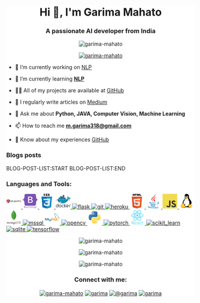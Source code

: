 <div style="background-color:white;">
<h1 align="center">Hi 👋, I'm Garima Mahato</h1>
<h3 align="center">A passionate AI developer from India</h3>

<p align="center"> <img src="https://komarev.com/ghpvc/?username=garima-mahato&label=Profile%20views&color=0e75b6&style=flat" alt="garima-mahato" /> </p>

<p align="center"> <a href="https://github.com/ryo-ma/github-profile-trophy"><img src="https://github-profile-trophy.vercel.app/?username=garima-mahato" alt="garima-mahato" /></a> </p>

<!--p align="left"> <a href="https://twitter.com/@igarimaver94" target="blank"><img src="https://img.shields.io/twitter/follow/@igarimaver94?logo=twitter&style=for-the-badge" alt="@igarimaver94" /></a> </p-->

- 🔭 I’m currently working on [NLP](https://garima-mahato.github.io/END2/)

- 🌱 I’m currently learning **[NLP](https://garima-mahato.github.io/END2/)**

- 👨‍💻 All of my projects are available at [GitHub](https://github.com/garima-mahato)

- 📝 I regularly write articles on [Medium](https://medium.com/@garima-mahato)

- 💬 Ask me about **Python, JAVA, Computer Vision, Machine Learning**

- 📫 How to reach me **m.garima318@gmail.com**

- 📄 Know about my experiences [GitHub](https://github.com/garima-mahato)

### Blogs posts
BLOG-POST-LIST:START
BLOG-POST-LIST:END

<h3 align="left">Languages and Tools:</h3>
<p align="left">
 <a href="https://angular.io" target="_blank"> <img src="https://raw.githubusercontent.com/devicons/devicon/master/icons/angularjs/angularjs-original-wordmark.svg" alt="angularjs" width="40" height="40"/> </a> <a href="https://getbootstrap.com" target="_blank"> <img src="https://raw.githubusercontent.com/devicons/devicon/master/icons/bootstrap/bootstrap-plain-wordmark.svg" alt="bootstrap" width="40" height="40"/> </a> <a href="https://www.w3schools.com/css/" target="_blank"> <img src="https://raw.githubusercontent.com/devicons/devicon/master/icons/css3/css3-original-wordmark.svg" alt="css3" width="40" height="40"/> </a> <a href="https://www.docker.com/" target="_blank"> <img src="https://raw.githubusercontent.com/devicons/devicon/master/icons/docker/docker-original-wordmark.svg" alt="docker" width="40" height="40"/> </a> <a href="https://flask.palletsprojects.com/" target="_blank"> <img src="https://www.vectorlogo.zone/logos/pocoo_flask/pocoo_flask-icon.svg" alt="flask" width="40" height="40"/> </a> <a href="https://git-scm.com/" target="_blank"> <img src="https://www.vectorlogo.zone/logos/git-scm/git-scm-icon.svg" alt="git" width="40" height="40"/> </a> <a href="https://heroku.com" target="_blank"> <img src="https://www.vectorlogo.zone/logos/heroku/heroku-icon.svg" alt="heroku" width="40" height="40"/> </a> <a href="https://www.w3.org/html/" target="_blank"> <img src="https://raw.githubusercontent.com/devicons/devicon/master/icons/html5/html5-original-wordmark.svg" alt="html5" width="40" height="40"/> </a> <a href="https://www.java.com" target="_blank"> <img src="https://raw.githubusercontent.com/devicons/devicon/master/icons/java/java-original.svg" alt="java" width="40" height="40"/> </a> <a href="https://developer.mozilla.org/en-US/docs/Web/JavaScript" target="_blank"> <img src="https://raw.githubusercontent.com/devicons/devicon/master/icons/javascript/javascript-original.svg" alt="javascript" width="40" height="40"/> </a> <a href="https://www.linux.org/" target="_blank"> <img src="https://raw.githubusercontent.com/devicons/devicon/master/icons/linux/linux-original.svg" alt="linux" width="40" height="40"/> </a> <a href="https://www.mongodb.com/" target="_blank"> <img src="https://raw.githubusercontent.com/devicons/devicon/master/icons/mongodb/mongodb-original-wordmark.svg" alt="mongodb" width="40" height="40"/> </a> <a href="https://www.microsoft.com/en-us/sql-server" target="_blank"> <img src="https://www.svgrepo.com/show/303229/microsoft-sql-server-logo.svg" alt="mssql" width="40" height="40"/> </a> <a href="https://www.mysql.com/" target="_blank"> <img src="https://raw.githubusercontent.com/devicons/devicon/master/icons/mysql/mysql-original-wordmark.svg" alt="mysql" width="40" height="40"/> </a> <a href="https://opencv.org/" target="_blank"> <img src="https://www.vectorlogo.zone/logos/opencv/opencv-icon.svg" alt="opencv" width="40" height="40"/> </a> <a href="https://www.python.org" target="_blank"> <img src="https://raw.githubusercontent.com/devicons/devicon/master/icons/python/python-original.svg" alt="python" width="40" height="40"/> </a> <a href="https://pytorch.org/" target="_blank"> <img src="https://www.vectorlogo.zone/logos/pytorch/pytorch-icon.svg" alt="pytorch" width="40" height="40"/> </a> <a href="https://reactjs.org/" target="_blank"> <img src="https://raw.githubusercontent.com/devicons/devicon/master/icons/react/react-original-wordmark.svg" alt="react" width="40" height="40"/> </a> <a href="https://scikit-learn.org/" target="_blank"> <img src="https://upload.wikimedia.org/wikipedia/commons/0/05/Scikit_learn_logo_small.svg" alt="scikit_learn" width="40" height="40"/> </a> <a href="https://www.sqlite.org/" target="_blank"> <img src="https://www.vectorlogo.zone/logos/sqlite/sqlite-icon.svg" alt="sqlite" width="40" height="40"/> </a> <a href="https://www.tensorflow.org" target="_blank"> <img src="https://www.vectorlogo.zone/logos/tensorflow/tensorflow-icon.svg" alt="tensorflow" width="40" height="40"/> </a> 
 </p>

<p align="center"><img src="https://github-readme-stats.vercel.app/api/top-langs?username=garima-mahato&show_icons=true&locale=en&layout=compact" alt="garima-mahato" /></p>

<p align="center"><img src="https://github-readme-stats.vercel.app/api?username=garima-mahato&show_icons=true&locale=en" alt="garima-mahato" /></p>

<p align="center"><img src="https://github-readme-streak-stats.herokuapp.com/?user=garima-mahato&" alt="garima-mahato" /></p>

<h3 align="center">Connect with me:</h3>
<p align="center">
<!--a href="https://twitter.com/@igarimaver94" target="blank"><img align="center" src="https://raw.githubusercontent.com/rahuldkjain/github-profile-readme-generator/master/src/images/icons/Social/twitter.svg" alt="@igarimaver94" height="30" width="40" /></a-->
<a href="https://linkedin.com/in/garima-mahato" target="blank"><img align="center" src="https://raw.githubusercontent.com/rahuldkjain/github-profile-readme-generator/master/src/images/icons/Social/linked-in-alt.svg" alt="garima-mahato" height="30" width="40" /></a>
<a href="https://kaggle.com/genigaus" target="blank"><img align="center" src="https://raw.githubusercontent.com/rahuldkjain/github-profile-readme-generator/master/src/images/icons/Social/kaggle.svg" alt="garima" height="30" width="40" /></a>
<!--a href="https://instagram.com/mgarimaver94" target="blank"><img align="center" src="https://raw.githubusercontent.com/rahuldkjain/github-profile-readme-generator/master/src/images/icons/Social/instagram.svg" alt="mgarimaver94" height="30" width="40" /></a-->
<a href="https://medium.com/@garima-mahato" target="blank"><img align="center" src="https://raw.githubusercontent.com/rahuldkjain/github-profile-readme-generator/master/src/images/icons/Social/medium.svg" alt="@garima" height="30" width="40" /></a>
<a href="https://www.youtube.com/channel/UCH5XohmfC5W5l5z90WbPlHQ" target="blank"><img align="center" src="https://raw.githubusercontent.com/rahuldkjain/github-profile-readme-generator/master/src/images/icons/Social/youtube.svg" alt="garima" height="30" width="40" /></a>
<!--a href="https://www.codechef.com/users/genigaus" target="blank"><img align="center" src="https://cdn.jsdelivr.net/npm/simple-icons@3.1.0/icons/codechef.svg" alt="garima" height="30" width="40" /></a>
<a href="https://www.hackerrank.com/arg_7" target="blank"><img align="center" src="https://raw.githubusercontent.com/rahuldkjain/github-profile-readme-generator/master/src/images/icons/Social/hackerrank.svg" alt="garima" height="30" width="40" /></a>
<a href="https://www.leetcode.com/garima" target="blank"><img align="center" src="https://raw.githubusercontent.com/rahuldkjain/github-profile-readme-generator/master/src/images/icons/Social/leet-code.svg" alt="garima" height="30" width="40" /></a>
<a href="https://www.hackerearth.com/garima" target="blank"><img align="center" src="https://raw.githubusercontent.com/rahuldkjain/github-profile-readme-generator/master/src/images/icons/Social/hackerearth.svg" alt="garima" height="30" width="40" /></a>
<a href="https://auth.geeksforgeeks.org/user/garima" target="blank"><img align="center" src="https://raw.githubusercontent.com/rahuldkjain/github-profile-readme-generator/master/src/images/icons/Social/geeks-for-geeks.svg" alt="garima" height="30" width="40" /></a>
</p-->

</div>
